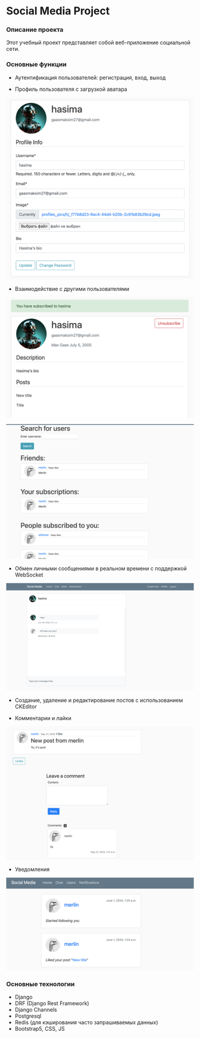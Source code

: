 # Social Media Project

### Описание проекта

Этот учебный проект представляет собой веб-приложение социальной сети.

### Основные функции

- Аутентификация пользователей: регистрация, вход, выход

- Профиль пользователя с загрузкой аватара

![Profile](./images/profile.png)

- Взаимодействие с другими пользователями

![Subscription](./images/subscription.png)

![Users](./images/search.png)

- Обмен личными сообщениями в реальном времени с поддержкой WebSocket

![Chat](./images/chat.png)

- Создание, удаление и редактирование постов с использованием CKEditor

- Комментарии и лайки

![Post](./images/post.png)

- Уведомления

![Notifications](./images/notifications.png)

### Основные технологии

- Django
- DRF (Django Rest Framework)
- Django Channels
- Postgresql
- Redis (для кэширования часто запрашиваемых данных)
- Bootstrap5, CSS, JS
